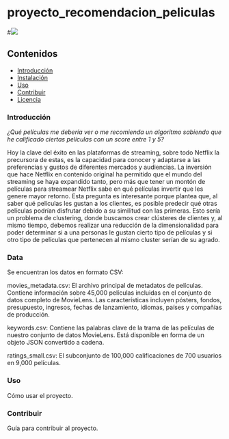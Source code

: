 # proyecto_recomendacion_peliculas

#![](ruta/al/gif.gif)

## Contenidos
- [Introducción](#introducción)
- [Instalación](#instalación)
- [Uso](#uso)
- [Contribuir](#contribuir)
- [Licencia](#licencia)

### Introducción
*¿Qué películas me debería ver o me recomienda un algoritmo sabiendo que he calificado ciertas películas con un score entre 1 y 5?*

Hoy la clave del éxito en las plataformas de streaming, sobre todo Netflix la precursora de estas, es la capacidad para conocer y adaptarse a las preferencias y gustos de diferentes mercados y audiencias. La inversión que hace Netflix en contenido original ha permitido que el mundo del streaming se haya expandido tanto, pero más que tener un montón de películas para streamear Netflix sabe en qué películas invertir que les genere mayor retorno. Esta pregunta es interesante porque plantea que, al saber qué películas les gustan a los clientes, es posible predecir qué otras películas podrían disfrutar debido a su similitud con las primeras. Esto sería un problema de clustering, donde buscamos crear clústeres de clientes y, al mismo tiempo, debemos realizar una reducción de la dimensionalidad para poder determinar si a una personas le gustan cierto tipo de películas y si otro tipo de películas que pertenecen al mismo cluster serían de su agrado.


### Data
Se encuentran los datos en formato CSV:

movies_metadata.csv: El archivo principal de metadatos de películas. Contiene información sobre 45,000 películas incluidas en el conjunto de datos completo de MovieLens. Las características incluyen pósters, fondos, presupuesto, ingresos, fechas de lanzamiento, idiomas, países y compañías de producción.

keywords.csv: Contiene las palabras clave de la trama de las películas de nuestro conjunto de datos MovieLens. Está disponible en forma de un objeto JSON convertido a cadena.

ratings_small.csv: El subconjunto de 100,000 calificaciones de 700 usuarios en 9,000 películas.
### 

### Uso
Cómo usar el proyecto.

### Contribuir
Guía para contribuir al proyecto.

